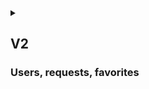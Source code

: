 <details>
<summary>

## V2
### Users, requests, favorites

</summary>

## {{anon}}
1. {{as_an}} do everything I could do in a V1

2. {{as_an}} create my account using email, username, password, name, and surname
3. {{as_an}} log in into my account using username and password 

## {{user}}
1. {{as_u}} do everything {{anon}} does
2. {{as_u}} log out
3. {{as_u}} make {{request}} for any type of Part to add into the database
4. {{as_u}} add commentary and files to my {{request}}
5. {{as_u}} view all my {{request}} and their statuses (_pending_, _denied_, _approved_) on a separate page
6. {{as_u}} view commentary to the _status_ if it exists, that is if {{admin}} denied it, I can see the reason
7. {{as_u}} edit any of my unapproved {{request}}
8. {{as_u}} reopen any of my _denied_ {{request}} with updated information
9. {{as_u}} delete any of my {{request}}, regardless of _status_
10. {{as_u}} make **Change request** to any part that is if you spot a mistake or information is not completed

11. {{as_u}} add Part to the list of favorites. This list will be displayed as `Favorite`, will be default for each {{user}} and couldn't be deleted or renamed by me
12. {{as_u}} create {{list}} with any name to contain any Parts
13. {{as_u}} edit or delete {{list}}, created by me
14. {{as_u}} view any of my {{list}}
15. {{as_u}} add Parts to any of my {{list}}
16. {{as_u}} remove any Part from any of my {{list}}

## {{admin}}
1. {{as_ad}} do everything I could do in a V1

2. {{as_ad}} do everything {{user}} does
3. {{as_ad}} CRUD any {{user}}
4. {{as_ad}} CRUD any {{request}}
5. {{as_ad}} CRUD any {{list}}
6. {{as_ad}} view all {{request}}
7. {{as_ad}} accept {{request}}, so that Part will be added to the database
8. {{as_ad}} deny {{request}}, that is Part won't be added to the database and {{user}}, who sent the request, will be notified and view the reason
9. {{as_ad}} view all **Change request** and change Part if necessary

</details>
